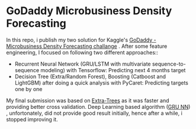 # GoDaddy Microbusiness Density Forecasting

In this repo, i publish my two solution for Kaggle's [GoDaddy - Microbusiness Density Forecasting challange](https://www.kaggle.com/competitions/godaddy-microbusiness-density-forecasting) . After some feature engineering, I focused on following two different approaches::

* Recurrent Neural Network (GRU/LSTM with multivariate sequence-to-sequence modeling) with Tensorflow: Predicting next 4 months target
* Decision Tree (Extra/Random Forest), Boosting (Catboost and LightGBM) after doing a quick analysis with PyCaret: Predicting targets one by one

My final submission was based on [Extra-Trees](https://github.com/denizstij/GoDaddy_Microbusiness_Density_Forecasting/blob/main/extra-tree-godaddy-mbd-forecasting.ipynb) as it was faster and providing better cross validation. Deep Learning based algorithm ([GRU NN](https://github.com/denizstij/GoDaddy_Microbusiness_Density_Forecasting/blob/main/recurrent-gru-nn-godaddy-mbd-forecasting.ipynb)) , unfortonately, did not provide good result initially, hence after a while, i stopped improving it. 
